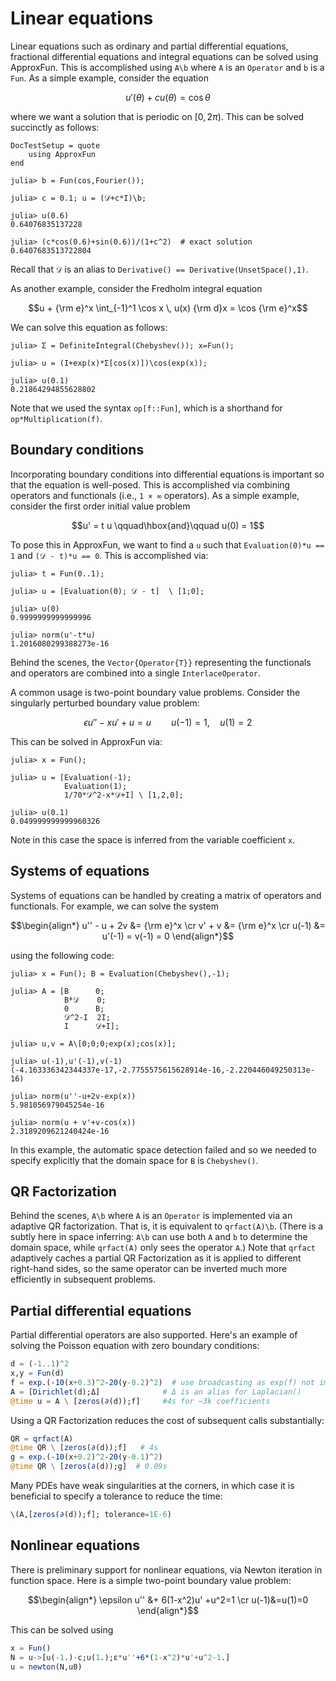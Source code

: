 # Linear equations

Linear equations such as ordinary and partial differential equations,
 fractional differential equations and integral equations can be solved using ApproxFun.
This is accomplished using `A\b` where `A` is an `Operator` and `b`
is a `Fun`.  As a simple example, consider the equation

$$u'(\theta) + cu(\theta) = \cos\theta$$

where we want a solution that is periodic on $[0,2\pi)$.  This can be solved succinctly
as follows:
```@meta
DocTestSetup = quote
    using ApproxFun
end
```
```jldoctest
julia> b = Fun(cos,Fourier());

julia> c = 0.1; u = (𝒟+c*I)\b;

julia> u(0.6)
0.64076835137228

julia> (c*cos(0.6)+sin(0.6))/(1+c^2)  # exact solution
0.6407683513722804
```
Recall that `𝒟` is an alias to `Derivative() == Derivative(UnsetSpace(),1)`.

As another example, consider the Fredholm integral equation

$$u + {\rm e}^x \int_{-1}^1 \cos x \, u(x) {\rm d}x = \cos {\rm e}^x$$

We can solve this equation as follows:
```jldoctest
julia> Σ = DefiniteIntegral(Chebyshev()); x=Fun();

julia> u = (I+exp(x)*Σ[cos(x)])\cos(exp(x));

julia> u(0.1)
0.21864294855628802
```
Note that we used the syntax `op[f::Fun]`, which is a shorthand for `op*Multiplication(f)`.

## Boundary conditions

Incorporating boundary conditions into differential equations is important
so that the equation is well-posed.  This is accomplished via combining
operators and functionals (i.e., `1 × ∞` operators).  As a simple example, consider the first order
initial value problem

$$u' = t u \qquad\hbox{and}\qquad u(0) = 1$$

To pose this in ApproxFun, we want to find a `u` such that `Evaluation(0)*u == 1`
and `(𝒟 - t)*u == 0`.  This is accomplished via:
```jldoctest
julia> t = Fun(0..1);

julia> u = [Evaluation(0); 𝒟 - t]  \ [1;0];

julia> u(0)
0.9999999999999996

julia> norm(u'-t*u)
1.2016080299388273e-16
```
Behind the scenes, the `Vector{Operator{T}}` representing the functionals
and operators are combined into a single `InterlaceOperator`.

A common usage is two-point boundary value problems. Consider
the singularly perturbed boundary value problem:

$$\epsilon u''-xu'+u = u \qquad u(-1) = 1,\quad u(1) = 2$$

This can be solved in ApproxFun via:
```jldoctest
julia> x = Fun();

julia> u = [Evaluation(-1);
            Evaluation(1);
            1/70*𝒟^2-x*𝒟+I] \ [1,2,0];

julia> u(0.1)
0.049999999999960326
```
Note in this case the space is inferred from the variable coefficient `x`.


## Systems of equations

Systems of equations can be handled by creating a matrix of operators and
functionals.  For example, we can solve the system

$$\begin{align*}
    u'' - u + 2v &= {\rm e}^x  \cr
    v' + v &= {\rm e}^x  \cr
    u(-1) &= u'(-1) = v(-1) = 0
\end{align*}$$

using the following code:
```jldoctest
julia> x = Fun(); B = Evaluation(Chebyshev(),-1);

julia> A = [B      0;
            B*𝒟    0;
            0      B;
            𝒟^2-I  2I;
            I      𝒟+I];

julia> u,v = A\[0;0;0;exp(x);cos(x)];

julia> u(-1),u'(-1),v(-1)
(-4.163336342344337e-17,-2.7755575615628914e-16,-2.220446049250313e-16)

julia> norm(u''-u+2v-exp(x))
5.981056979045254e-16

julia> norm(u + v'+v-cos(x))
2.3189209621240424e-16
```
In this example, the automatic space detection failed and so we needed
to specify explicitly that the domain space for `B` is `Chebyshev()`.


## QR Factorization

Behind the scenes, `A\b` where `A` is an `Operator` is implemented via
an adaptive QR factorization.  That is, it is equivalent to
`qrfact(A)\b`.  (There is a subtly here in space inferring: `A\b` can use
    both `A` and `b` to determine the domain space, while `qrfact(A)` only
    sees the operator `A`.)
      Note that `qrfact` adaptively caches a partial QR Factorization
as it is applied to different right-hand sides, so the same operator can be
inverted much more efficiently in subsequent problems.


## Partial differential equations

Partial differential operators are also supported.  Here's an example
of solving the Poisson equation with zero boundary conditions:
```julia
d = (-1..1)^2
x,y = Fun(d)
f = exp.(-10(x+0.3)^2-20(y-0.2)^2)  # use broadcasting as exp(f) not implemented in 2D
A = [Dirichlet(d);Δ]              # Δ is an alias for Laplacian()
@time u = A \ [zeros(∂(d));f]     #4s for ~3k coefficients
```
Using a QR Factorization
reduces the cost of subsequent calls substantially:
```julia
QR = qrfact(A)
@time QR \ [zeros(∂(d));f]   # 4s
g = exp.(-10(x+0.2)^2-20(y-0.1)^2)
@time QR \ [zeros(∂(d));g]  # 0.09s
```

Many PDEs have weak singularities at the corners, in which case it is beneficial to
specify a tolerance to reduce the time:
```julia
\(A,[zeros(∂(d));f]; tolerance=1E-6)
```


## Nonlinear equations

There is preliminary support for nonlinear equations, via Newton iteration
in function space.  Here is a simple two-point boundary value problem:

$$\begin{align*}
    \epsilon u'' &+ 6(1-x^2)u' +u^2=1 \cr
    u(-1)&=u(1)=0
\end{align*}$$

This can be solved using
```julia
x = Fun()
N = u->[u(-1.)-c;u(1.);ε*u''+6*(1-x^2)*u'+u^2-1.]
u = newton(N,u0)
```
